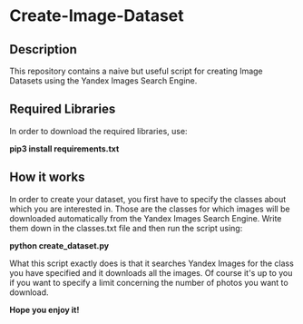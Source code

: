 # Create-Image-Dataset

## Description
This repository contains a naive but useful script for creating Image Datasets using the Yandex Images Search Engine. 

## Required Libraries
In order to download the required libraries, use:

<b> pip3 install requirements.txt </b>

## How it works
In order to create your dataset, you first have to specify the classes about which you are interested in. Those are the classes for which images will be downloaded automatically from the Yandex Images Search Engine. Write them down in the classes.txt file and then run the script using:

<b> python create_dataset.py </b>

What this script exactly does is that it searches Yandex Images for the class you have specified and it downloads all the images. Of course it's up to you if you want to specify a limit concerning the number of photos you want to download.

<b> Hope you enjoy it! </b>
